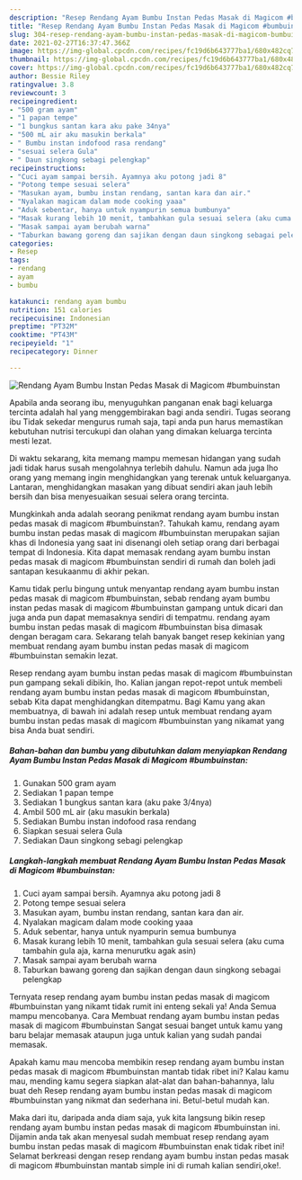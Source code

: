 ```yaml
---
description: "Resep Rendang Ayam Bumbu Instan Pedas Masak di Magicom #bumbuinstan Sederhana Untuk Jualan"
title: "Resep Rendang Ayam Bumbu Instan Pedas Masak di Magicom #bumbuinstan Sederhana Untuk Jualan"
slug: 304-resep-rendang-ayam-bumbu-instan-pedas-masak-di-magicom-bumbuinstan-sederhana-untuk-jualan
date: 2021-02-27T16:37:47.366Z
image: https://img-global.cpcdn.com/recipes/fc19d6b643777ba1/680x482cq70/rendang-ayam-bumbu-instan-pedas-masak-di-magicom-bumbuinstan-foto-resep-utama.jpg
thumbnail: https://img-global.cpcdn.com/recipes/fc19d6b643777ba1/680x482cq70/rendang-ayam-bumbu-instan-pedas-masak-di-magicom-bumbuinstan-foto-resep-utama.jpg
cover: https://img-global.cpcdn.com/recipes/fc19d6b643777ba1/680x482cq70/rendang-ayam-bumbu-instan-pedas-masak-di-magicom-bumbuinstan-foto-resep-utama.jpg
author: Bessie Riley
ratingvalue: 3.8
reviewcount: 3
recipeingredient:
- "500 gram ayam"
- "1 papan tempe"
- "1 bungkus santan kara aku pake 34nya"
- "500 mL air aku masukin berkala"
- " Bumbu instan indofood rasa rendang"
- "sesuai selera Gula"
- " Daun singkong sebagi pelengkap"
recipeinstructions:
- "Cuci ayam sampai bersih. Ayamnya aku potong jadi 8"
- "Potong tempe sesuai selera"
- "Masukan ayam, bumbu instan rendang, santan kara dan air."
- "Nyalakan magicam dalam mode cooking yaaa"
- "Aduk sebentar, hanya untuk nyampurin semua bumbunya"
- "Masak kurang lebih 10 menit, tambahkan gula sesuai selera (aku cuma tambahin gula aja, karna menurutku agak asin)"
- "Masak sampai ayam berubah warna"
- "Taburkan bawang goreng dan sajikan dengan daun singkong sebagai pelengkap"
categories:
- Resep
tags:
- rendang
- ayam
- bumbu

katakunci: rendang ayam bumbu 
nutrition: 151 calories
recipecuisine: Indonesian
preptime: "PT32M"
cooktime: "PT43M"
recipeyield: "1"
recipecategory: Dinner

---
```



![Rendang Ayam Bumbu Instan Pedas Masak di Magicom #bumbuinstan](https://img-global.cpcdn.com/recipes/fc19d6b643777ba1/680x482cq70/rendang-ayam-bumbu-instan-pedas-masak-di-magicom-bumbuinstan-foto-resep-utama.jpg)

Apabila anda seorang ibu, menyuguhkan panganan enak bagi keluarga tercinta adalah hal yang menggembirakan bagi anda sendiri. Tugas seorang ibu Tidak sekedar mengurus rumah saja, tapi anda pun harus memastikan kebutuhan nutrisi tercukupi dan olahan yang dimakan keluarga tercinta mesti lezat.

Di waktu  sekarang, kita memang mampu memesan hidangan yang sudah jadi tidak harus susah mengolahnya terlebih dahulu. Namun ada juga lho orang yang memang ingin menghidangkan yang terenak untuk keluarganya. Lantaran, menghidangkan masakan yang dibuat sendiri akan jauh lebih bersih dan bisa menyesuaikan sesuai selera orang tercinta. 



Mungkinkah anda adalah seorang penikmat rendang ayam bumbu instan pedas masak di magicom #bumbuinstan?. Tahukah kamu, rendang ayam bumbu instan pedas masak di magicom #bumbuinstan merupakan sajian khas di Indonesia yang saat ini disenangi oleh setiap orang dari berbagai tempat di Indonesia. Kita dapat memasak rendang ayam bumbu instan pedas masak di magicom #bumbuinstan sendiri di rumah dan boleh jadi santapan kesukaanmu di akhir pekan.

Kamu tidak perlu bingung untuk menyantap rendang ayam bumbu instan pedas masak di magicom #bumbuinstan, sebab rendang ayam bumbu instan pedas masak di magicom #bumbuinstan gampang untuk dicari dan juga anda pun dapat memasaknya sendiri di tempatmu. rendang ayam bumbu instan pedas masak di magicom #bumbuinstan bisa dimasak dengan beragam cara. Sekarang telah banyak banget resep kekinian yang membuat rendang ayam bumbu instan pedas masak di magicom #bumbuinstan semakin lezat.

Resep rendang ayam bumbu instan pedas masak di magicom #bumbuinstan pun gampang sekali dibikin, lho. Kalian jangan repot-repot untuk membeli rendang ayam bumbu instan pedas masak di magicom #bumbuinstan, sebab Kita dapat menghidangkan ditempatmu. Bagi Kamu yang akan membuatnya, di bawah ini adalah resep untuk membuat rendang ayam bumbu instan pedas masak di magicom #bumbuinstan yang nikamat yang bisa Anda buat sendiri.

<!--inarticleads1-->

##### Bahan-bahan dan bumbu yang dibutuhkan dalam menyiapkan Rendang Ayam Bumbu Instan Pedas Masak di Magicom #bumbuinstan:

1. Gunakan 500 gram ayam
1. Sediakan 1 papan tempe
1. Sediakan 1 bungkus santan kara (aku pake 3/4nya)
1. Ambil 500 mL air (aku masukin berkala)
1. Sediakan  Bumbu instan indofood rasa rendang
1. Siapkan sesuai selera Gula
1. Sediakan  Daun singkong sebagi pelengkap




<!--inarticleads2-->

##### Langkah-langkah membuat Rendang Ayam Bumbu Instan Pedas Masak di Magicom #bumbuinstan:

1. Cuci ayam sampai bersih. Ayamnya aku potong jadi 8
1. Potong tempe sesuai selera
1. Masukan ayam, bumbu instan rendang, santan kara dan air.
1. Nyalakan magicam dalam mode cooking yaaa
1. Aduk sebentar, hanya untuk nyampurin semua bumbunya
1. Masak kurang lebih 10 menit, tambahkan gula sesuai selera (aku cuma tambahin gula aja, karna menurutku agak asin)
1. Masak sampai ayam berubah warna
1. Taburkan bawang goreng dan sajikan dengan daun singkong sebagai pelengkap




Ternyata resep rendang ayam bumbu instan pedas masak di magicom #bumbuinstan yang nikamt tidak rumit ini enteng sekali ya! Anda Semua mampu mencobanya. Cara Membuat rendang ayam bumbu instan pedas masak di magicom #bumbuinstan Sangat sesuai banget untuk kamu yang baru belajar memasak ataupun juga untuk kalian yang sudah pandai memasak.

Apakah kamu mau mencoba membikin resep rendang ayam bumbu instan pedas masak di magicom #bumbuinstan mantab tidak ribet ini? Kalau kamu mau, mending kamu segera siapkan alat-alat dan bahan-bahannya, lalu buat deh Resep rendang ayam bumbu instan pedas masak di magicom #bumbuinstan yang nikmat dan sederhana ini. Betul-betul mudah kan. 

Maka dari itu, daripada anda diam saja, yuk kita langsung bikin resep rendang ayam bumbu instan pedas masak di magicom #bumbuinstan ini. Dijamin anda tak akan menyesal sudah membuat resep rendang ayam bumbu instan pedas masak di magicom #bumbuinstan enak tidak ribet ini! Selamat berkreasi dengan resep rendang ayam bumbu instan pedas masak di magicom #bumbuinstan mantab simple ini di rumah kalian sendiri,oke!.

